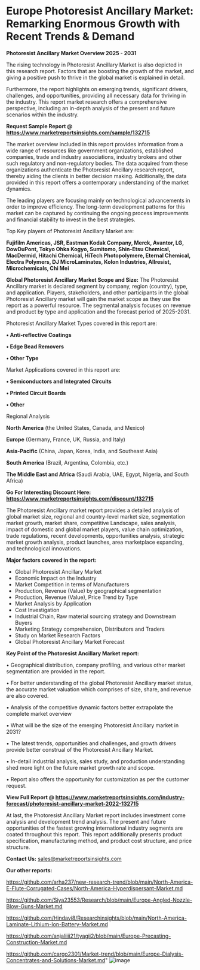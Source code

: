 # Europe Photoresist Ancillary Market: Remarking Enormous Growth with Recent Trends & Demand

<Strong> Photoresist Ancillary Market Overview 2025 - 2031</strong>

The rising technology in Photoresist Ancillary Market is also depicted in this research report. Factors that are boosting the growth of the market, and giving a positive push to thrive in the global market is explained in detail.

Furthermore, the report highlights on emerging trends, significant drivers, challenges, and opportunities, providing all necessary data for thriving in the industry. This report market research offers a comprehensive perspective, including an in-depth analysis of the present and future scenarios within the industry.

<strong>Request Sample Report @ <a href=https://www.marketreportsinsights.com/sample/132715>https://www.marketreportsinsights.com/sample/132715</a></strong>

The market overview included in this report provides information from a wide range of resources like government organizations, established companies, trade and industry associations, industry brokers and other such regulatory and non-regulatory bodies. The data acquired from these organizations authenticate the Photoresist Ancillary research report, thereby aiding the clients in better decision making. Additionally, the data provided in this report offers a contemporary understanding of the market dynamics.

The leading players are focusing mainly on technological advancements in order to improve efficiency. The long-term development patterns for this market can be captured by continuing the ongoing process improvements and financial stability to invest in the best strategies.

Top Key players of Photoresist Ancillary Market are:

<strong>Fujifilm Americas, JSR, Eastman Kodak Company, Merck, Avantor, LG, DowDuPont, Tokyo Ohka Kogyo, Sumitomo, Shin-Etsu Chemical, MacDermid, Hitachi Chemical, HiTech Photopolymere, Eternal Chemical, Electra Polymers, DJ MicroLaminates, Kolon Industries, Allresist, Microchemicals, Chi Mei</strong>

<strong><b>Global Photoresist Ancillary Market Scope and Size:</b></strong>
The Photoresist Ancillary market is declared segment by company, region (country), type, and application. Players, stakeholders, and other participants in the global Photoresist Ancillary market will gain the market scope as they use the report as a powerful resource. The segmental analysis focuses on revenue and product by type and application and the forecast period of 2025-2031.

Photoresist Ancillary Market Types covered in this report are:

<strong>• Anti-reflective Coatings

• Edge Bead Removers

• Other Type</strong>

Market Applications covered in this report are:

<strong>• Semiconductors and Integrated Circuits

• Printed Circuit Boards

• Other</strong> 

Regional Analysis

<strong>North America</strong> (the United States, Canada, and Mexico)

<strong>Europe</strong> (Germany, France, UK, Russia, and Italy)

<strong>Asia-Pacific</strong> (China, Japan, Korea, India, and Southeast Asia)

<strong>South America</strong> (Brazil, Argentina, Colombia, etc.)

<strong>The Middle East and Africa</strong> (Saudi Arabia, UAE, Egypt, Nigeria, and South Africa)

<strong>Go For Interesting Discount Here: <a href=https://www.marketreportsinsights.com/discount/132715>https://www.marketreportsinsights.com/discount/132715</a></strong>

The Photoresist Ancillary market report provides a detailed analysis of global market size, regional and country-level market size, segmentation market growth, market share, competitive Landscape, sales analysis, impact of domestic and global market players, value chain optimization, trade regulations, recent developments, opportunities analysis, strategic market growth analysis, product launches, area marketplace expanding, and technological innovations.

<strong><b>Major factors covered in the report:</b></strong>
<ul>
  <li>Global Photoresist Ancillary Market </li>
  <li>Economic Impact on the Industry</li>
  <li>Market Competition in terms of Manufacturers</li>
  <li>Production, Revenue (Value) by geographical segmentation</li>
  <li>Production, Revenue (Value), Price Trend by Type</li>
  <li>Market Analysis by Application</li>
  <li>Cost Investigation</li>
  <li>Industrial Chain, Raw material sourcing strategy and Downstream Buyers</li>
  <li>Marketing Strategy comprehension, Distributors and Traders</li>
  <li>Study on Market Research Factors</li>
  <li>Global Photoresist Ancillary Market Forecast</li>
</ul>

<strong><b>Key Point of the Photoresist Ancillary Market report:</b></strong>

• Geographical distribution, company profiling, and various other market segmentation are provided in the report.

• For better understanding of the global Photoresist Ancillary market status, the accurate market valuation which comprises of size, share, and revenue are also covered.

• Analysis of the competitive dynamic factors better extrapolate the complete market overview

• What will be the size of the emerging Photoresist Ancillary market in 2031?

• The latest trends, opportunities and challenges, and growth drivers provide better construal of the Photoresist Ancillary Market.

• In-detail industrial analysis, sales study, and production understanding shed more light on the future market growth rate and scope.

• Report also offers the opportunity for customization as per the customer request.

<strong><b>View Full Report @ <a href=https://www.marketreportsinsights.com/industry-forecast/photoresist-ancillary-market-2022-132715>https://www.marketreportsinsights.com/industry-forecast/photoresist-ancillary-market-2022-132715</a></b></strong>


At last, the Photoresist Ancillary Market report includes investment come analysis and development trend analysis. The present and future opportunities of the fastest growing international industry segments are coated throughout this report. This report additionally presents product specification, manufacturing method, and product cost structure, and price structure.

<strong>Contact Us:</strong>
sales@marketreportsinsights.com

<strong>Our other reports:</strong>

<a href=https://github.com/arha237/new-research-trend/blob/main/North-America-E-Flute-Corrugated-Cases/North-America-Hyperdispersant-Market.md>https://github.com/arha237/new-research-trend/blob/main/North-America-E-Flute-Corrugated-Cases/North-America-Hyperdispersant-Market.md</a>

<a href=https://github.com/Siya23553/Research/blob/main/Europe-Angled-Nozzle-Blow-Guns-Market.md>https://github.com/Siya23553/Research/blob/main/Europe-Angled-Nozzle-Blow-Guns-Market.md</a>

<a href=https://github.com/Hindavi8/Researchinsights/blob/main/North-America-Laminate-Lithium-Ion-Battery-Market.md>https://github.com/Hindavi8/Researchinsights/blob/main/North-America-Laminate-Lithium-Ion-Battery-Market.md</a>

<a href=https://github.com/anjaliiii21/tyagii2/blob/main/Europe-Precasting-Construction-Market.md>https://github.com/anjaliiii21/tyagii2/blob/main/Europe-Precasting-Construction-Market.md</a>

<a href=https://github.com/cargo2301/Market-trend/blob/main/Europe-Dialysis-Concentrates-and-Solutions-Market.md>https://github.com/cargo2301/Market-trend/blob/main/Europe-Dialysis-Concentrates-and-Solutions-Market.md</a>"
![image](https://github.com/user-attachments/assets/1b59670d-538d-49f7-b517-830bd3f5b2e2)
